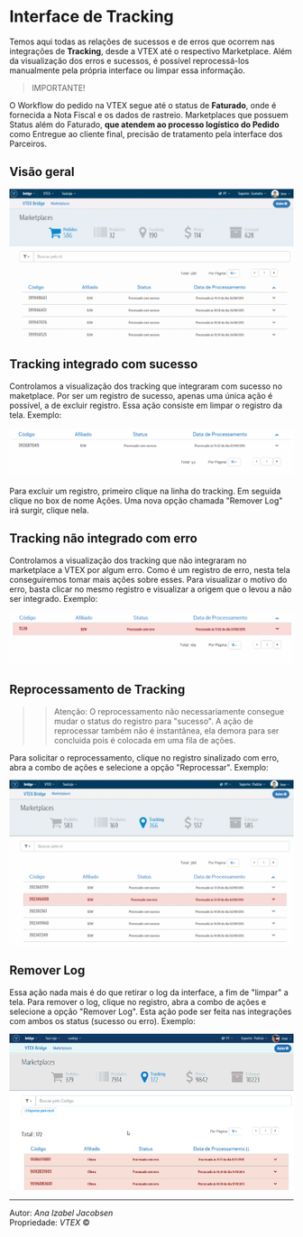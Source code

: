 # Interface de Tracking
Temos aqui todas as relações de sucessos e de erros que ocorrem nas integrações de **Tracking**, desde a VTEX até o respectivo Marketplace. Além da visualização dos erros e sucessos, é possível reprocessá-los manualmente pela própria interface ou limpar essa informação.

> IMPORTANTE!

O Workflow do pedido na VTEX segue até o status de **Faturado**, onde é fornecida a Nota Fiscal e os dados de rastreio.
Marketplaces que possuem Status além do Faturado, **que atendem ao processo logístico do Pedido** como Entregue ao cliente final, precisão de tratamento pela interface dos Parceiros.

## Visão geral

![Visão geral Tracking](V_visaogeral_tracking.gif)


## Tracking integrado com sucesso

Controlamos a visualização dos tracking que integraram com sucesso no maketplace. Por ser um registro de sucesso, apenas uma única ação é possível, a de excluir registro. Essa ação consiste em limpar o registro da tela.
Exemplo:

![Visão de sucesso Tracking](V_analisesucesso_tracking.gif)

Para excluir um registro, primeiro clique na linha do tracking. Em seguida clique no box de nome Ações. Uma nova opção chamada "Remover Log" irá surgir, clique nela.

## Tracking não integrado com erro

Controlamos a visualização dos tracking que não integraram no marketplace a VTEX por algum erro. Como é um registro de erro, nesta tela conseguiremos tomar mais ações sobre esses.
Para visualizar o motivo do erro, basta clicar no mesmo registro e visualizar a origem que o levou a não ser integrado.
Exemplo:

![Visão de erro Tracking](V_analiseerro_tracking.gif)


## Reprocessamento de Tracking

>> Atenção: O reprocessamento não necessariamente consegue mudar o status do registro para "sucesso". A ação de reprocessar também não é instantânea, ela demora para ser concluida pois é colocada em uma fila de ações.

Para solicitar o reprocessamento, clique no registro sinalizado com erro, abra a combo de ações e selecione a opção "Reprocessar".
Exemplo:

![Visão de reprocessamento Tracking](V_reprocessandoerro_tracking.gif)

## Remover Log

Essa ação nada mais é do que retirar o log da interface, a fim de "limpar" a tela.
Para remover o log, clique no registro, abra a combo de ações e selecione a opção "Remover Log". Esta ação pode ser feita nas integrações com ambos os status (sucesso ou erro).
Exemplo:

![Visão de remover Log](RemoverLog_Tracking.gif)

---

Autor: _Ana Izabel Jacobsen_</br>
Propriedade: _VTEX_ &copy;</br>
